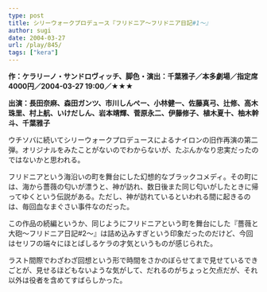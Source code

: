 ```yaml
---
type: post
title: シリーウォークプロデュース『フリドニア～フリドニア日記#1～』
author: sugi
date: 2004-03-27
url: /play/845/
tags: ["kera"]
---
```

**作：ケラリーノ・サンドロヴィッチ、脚色・演出：千葉雅子／本多劇場／指定席4000円／2004-03-27 19:00／★★★**

**出演：長田奈麻、森田ガンツ、市川しんぺー、小林健一、佐藤真弓、辻修、高木珠里、村上航、いけだしん、岩本靖輝、菅原永二、伊藤修子、植木夏十、柚木幹斗、千葉雅子**

ウチソバに続いてシリーウォークプロデュースによるナイロンの旧作再演の第二弾。オリジナルをみたことがないのでわからないが、たぶんかなり忠実だったのではないかと思われる。

フリドニアという海沿いの町を舞台にした幻想的なブラックコメディ。その町には、海から薔薇の匂いが漂うと、神が訪れ、数日後また同じ匂いがしたときに帰ってゆくという伝説がある。ただし、神が訪れているといわれる間に起きるのは、毎回血なまぐさい事件なのだった。

この作品の続編というか、同じようにフリドニアという町を舞台にした『薔薇と大砲～フリドニア日記#2～』は詰め込みすぎという印象だったのだけど、今回はセリフの端々にほとばしるケラの才気というものが感じられた。

ラスト間際でわざわざ回想という形で時間をさかのぼらせてまで見せているできごとが、見せるほどもないような気がして、だれるのがちょっと欠点だが、それ以外は役者を含めてすばらしかった。

